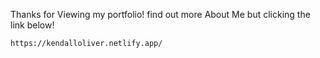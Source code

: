 Thanks for Viewing my portfolio! find out more About Me but clicking the link below!

    https://kendalloliver.netlify.app/